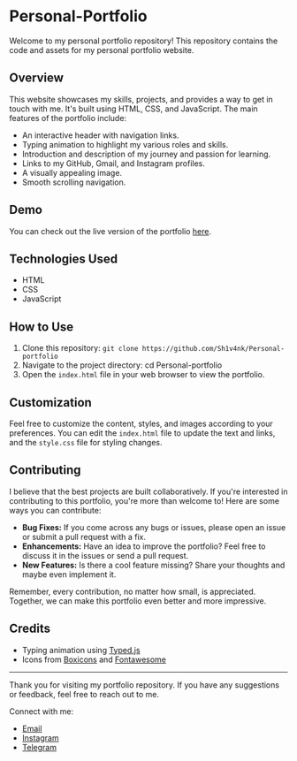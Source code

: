 # Personal-Portfolio

Welcome to my personal portfolio repository! This repository contains the code and assets for my personal portfolio website.

## Overview

This website showcases my skills, projects, and provides a way to get in touch with me. It's built using HTML, CSS, and JavaScript. The main features of the portfolio include:

- An interactive header with navigation links.
- Typing animation to highlight my various roles and skills.
- Introduction and description of my journey and passion for learning.
- Links to my GitHub, Gmail, and Instagram profiles.
- A visually appealing image.
- Smooth scrolling navigation.

## Demo

You can check out the live version of the portfolio [here](https://sh1v4nk.github.io/Personal-portfolio/).

## Technologies Used

- HTML
- CSS
- JavaScript

## How to Use

1. Clone this repository: `git clone https://github.com/Sh1v4nk/Personal-portfolio`
2. Navigate to the project directory: cd Personal-portfolio
3. Open the `index.html` file in your web browser to view the portfolio.

## Customization

Feel free to customize the content, styles, and images according to your preferences. You can edit the `index.html` file to update the text and links, and the `style.css` file for styling changes.

## Contributing

I believe that the best projects are built collaboratively. If you're interested in contributing to this portfolio, you're more than welcome to! Here are some ways you can contribute:

- **Bug Fixes:** If you come across any bugs or issues, please open an issue or submit a pull request with a fix.
- **Enhancements:** Have an idea to improve the portfolio? Feel free to discuss it in the issues or send a pull request.
- **New Features:** Is there a cool feature missing? Share your thoughts and maybe even implement it.

Remember, every contribution, no matter how small, is appreciated. Together, we can make this portfolio even better and more impressive.

## Credits

- Typing animation using [Typed.js](https://github.com/mattboldt/typed.js/)
- Icons from [Boxicons](https://boxicons.com/) and [Fontawesome](https://fontawesome.com/v4/get-started/)

---

Thank you for visiting my portfolio repository. If you have any suggestions or feedback, feel free to reach out to me.

Connect with me:
- [Email](mailto:shivankpandey113@gmail.com)
- [Instagram](https://instagram.com/sh1v4nk_)
- [Telegram](https://t.me/BlackGoku_69th)
